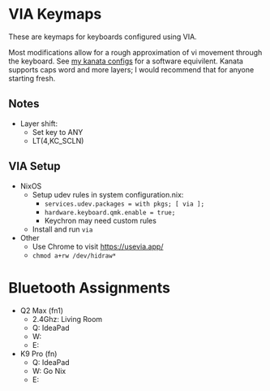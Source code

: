 # VIA Keymaps

These are keymaps for keyboards configured using VIA.

Most modifications allow for a rough approximation of vi movement through the keyboard.  See [my kanata configs](https://github.com/AaronVerDow/nix/blob/main/common/kanata/) for a software equivilent.  Kanata supports caps word and more layers; I would recommend that for anyone starting fresh.

## Notes
* Layer shift:
  * Set key to ANY
  * LT(4,KC_SCLN)

## VIA Setup
* NixOS
  * Setup udev rules in system configuration.nix:
    * `services.udev.packages = with pkgs; [ via ];`
    * `hardware.keyboard.qmk.enable = true;`
    * Keychron may need custom rules
  * Install and run `via`
* Other
  * Use Chrome to visit https://usevia.app/
  * `chmod a+rw /dev/hidraw*`

# Bluetooth Assignments

* Q2 Max (fn1)
  * 2.4Ghz: Living Room
  * Q: IdeaPad
  * W:
  * E:
* K9 Pro (fn)
  * Q: IdeaPad
  * W: Go Nix
  * E:
